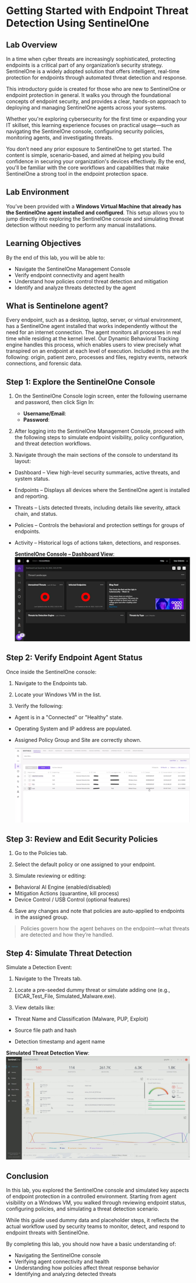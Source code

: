 # Getting Started with Endpoint Threat Detection Using SentinelOne

## Lab Overview
In a time when cyber threats are increasingly sophisticated, protecting endpoints is a critical part of any organization’s security strategy. SentinelOne is a widely adopted solution that offers intelligent, real-time protection for endpoints through automated threat detection and response.

This introductory guide is created for those who are new to SentinelOne or endpoint protection in general. It walks you through the foundational concepts of endpoint security, and provides a clear, hands-on approach to deploying and managing SentinelOne agents across your systems.

Whether you're exploring cybersecurity for the first time or expanding your IT skillset, this learning experience focuses on practical usage—such as navigating the SentinelOne console, configuring security policies, monitoring agents, and investigating threats.

You don’t need any prior exposure to SentinelOne to get started. The content is simple, scenario-based, and aimed at helping you build confidence in securing your organization's devices effectively. By the end, you'll be familiar with the core workflows and capabilities that make SentinelOne a strong tool in the endpoint protection space.

##  Lab Environment
You’ve been provided with a **Windows Virtual Machine that already has the SentinelOne agent installed and configured**. This setup allows you to jump directly into exploring the SentinelOne console and simulating threat detection without needing to perform any manual installations.

## Learning Objectives

By the end of this lab, you will be able to:

- Navigate the SentinelOne Management Console
- Verify endpoint connectivity and agent health
- Understand how policies control threat detection and mitigation
- Identify and analyze threats detected by the agent

## What is Sentinelone agent?
Every endpoint, such as a desktop, laptop, server, or virtual environment, has a SentinelOne agent installed that works independently without the need for an internet connection. The agent monitors all processes in real time while residing at the kernel level. Our Dynamic Behavioral Tracking engine handles this process, which enables users to view precisely what transpired on an endpoint at each level of execution. Included in this are the following: origin, patient zero, processes and files, registry events, network connections, and forensic data.

## Step 1: Explore the SentinelOne Console

1. On the SentinelOne Console login screen, enter the following username and password, then click Sign In:

    * **Username/Email**:  <inject key="AzureAdUserEmail"></inject> 
   * **Password**:  <inject key="AzureAdUserPassword"></inject>

2. After logging into the SentinelOne Management Console, proceed with the following steps to simulate endpoint visibility, policy configuration, and threat detection workflows.

3. Navigate through the main sections of the console to understand its layout:

- Dashboard – View high-level security summaries, active threats, and system status.

- Endpoints – Displays all devices where the SentinelOne agent is installed and reporting.

- Threats – Lists detected threats, including details like severity, attack chain, and status.

- Policies – Controls the behavioral and protection settings for groups of endpoints.

- Activity – Historical logs of actions taken, detections, and responses.

  **SentinelOne Console – Dashboard View**:
  ![](images/sentinel-one-dashboard.png)

## Step 2: Verify Endpoint Agent Status
Once inside the SentinelOne console:

1. Navigate to the Endpoints tab.

2. Locate your Windows VM in the list.

3. Verify the following:

- Agent is in a "Connected" or "Healthy" state.

- Operating System and IP address are populated.

- Assigned Policy Group and Site are correctly shown.

  ![](images/device.png)

## Step 3: Review and Edit Security Policies
1. Go to the Policies tab.

2. Select the default policy or one assigned to your endpoint.

3. Simulate reviewing or editing:

- Behavioral AI Engine (enabled/disabled)
- Mitigation Actions (quarantine, kill process)
- Device Control / USB Control (optional features)

4. Save any changes and note that policies are auto-applied to endpoints in the assigned group.

>Policies govern how the agent behaves on the endpoint—what threats are detected and how they’re handled.

## Step 4: Simulate Threat Detection
Simulate a Detection Event:

1. Navigate to the Threats tab.

2. Locate a pre-seeded dummy threat or simulate adding one (e.g., EICAR_Test_File, Simulated_Malware.exe).

3. View details like:

- Threat Name and Classification (Malware, PUP, Exploit)

- Source file path and hash

- Detection timestamp and agent name

 **Simulated Threat Detection View**:
  ![](images/sentinelonethreatdetection.jpeg)

## Conclusion
In this lab, you explored the SentinelOne console and simulated key aspects of endpoint protection in a controlled environment. Starting from agent visibility on a Windows VM, you walked through reviewing endpoint status, configuring policies, and simulating a threat detection scenario.

While this guide used dummy data and placeholder steps, it reflects the actual workflow used by security teams to monitor, detect, and respond to endpoint threats with SentinelOne.

By completing this lab, you should now have a basic understanding of:
- Navigating the SentinelOne console
- Verifying agent connectivity and health
- Understanding how policies affect threat response behavior
- Identifying and analyzing detected threats
